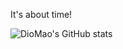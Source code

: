 It's about time!

![DioMao's GitHub stats](https://github-readme-stats.vercel.app/api?username=DioMao&show_icons=true&bg_color=45,685454,986e4d,be8b53,ca954f,e4ac51)
